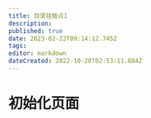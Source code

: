 ```yaml
---
title: 目录挂载点1
description: 
published: true
date: 2023-02-22T09:14:12.745Z
tags: 
editor: markdown
dateCreated: 2022-10-20T02:53:11.884Z
---
```


# 初始化页面